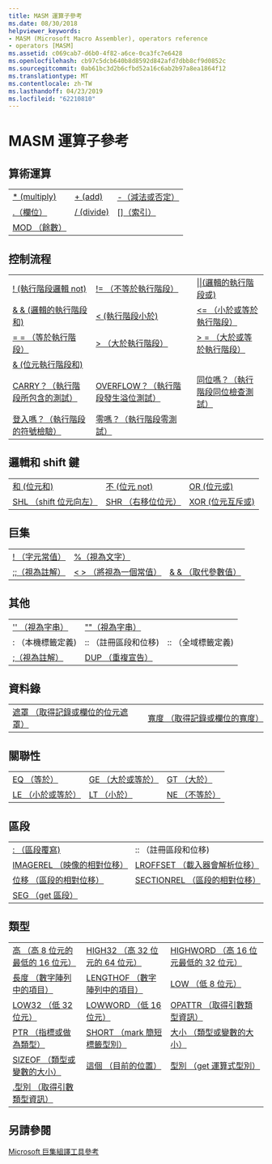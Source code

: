 ```yaml
---
title: MASM 運算子參考
ms.date: 08/30/2018
helpviewer_keywords:
- MASM (Microsoft Macro Assembler), operators reference
- operators [MASM]
ms.assetid: c069cab7-d6b0-4f82-a6ce-0ca3fc7e6428
ms.openlocfilehash: cb97c5dcb640b8d8592d842afd7dbb8cf9d0852c
ms.sourcegitcommit: 0ab61bc3d2b6cfbd52a16c6ab2b97a8ea1864f12
ms.translationtype: MT
ms.contentlocale: zh-TW
ms.lasthandoff: 04/23/2019
ms.locfileid: "62210810"
---
```

# <a name="masm-operators-reference"></a>MASM 運算子參考

## <a name="arithmetic"></a>算術運算

||||
|-|-|-|
|[* (multiply)](operator-multiply.md)|[+ (add)](operator-add.md)|[-（減法或否定）](operator-subtract-2.md)|
|[.（欄位）](operator-dot.md)|[/ (divide)](operator-subtract-1.md)|[&#91;&#93;（索引）](operator-brackets.md)|
|[MOD （餘數）](operator-mod.md)|||

## <a name="control-flow"></a>控制流程

||||
|-|-|-|
|[\! (執行階段邏輯 not)](operator-logical-not-masm-run-time.md)|[\!= （不等於執行階段）](operator-not-equal-masm.md)|[&#124;&#124;(邏輯的執行階段或)](operator-logical-or.md)|
|[& & (邏輯的執行階段和)](operator-logical-and-masm-run-time.md)|[< (執行階段小於)](operator-less-than-masm-run-time.md)|[\<= （小於或等於執行階段）](operator-less-or-equal-masm-run-time.md)|
|[= = （等於執行階段）](operator-equal-masm-run-time.md)|[> （大於執行階段）](operator-greater-than-masm-run-time.md)|[> = （大於或等於執行階段）](operator-greater-or-equal-masm-run-time.md)|
|[& (位元執行階段和)](operator-bitwise-and.md)|||
|[CARRY？（執行階段所包含的測試）](operator-carry-q.md)|[OVERFLOW？（執行階段發生溢位測試）](operator-overflow-q.md)|[同位嗎？（執行階段同位檢查測試）](operator-parity-q.md)|
|[登入嗎？（執行階段的符號檢驗）](operator-sign-q.md)|[零嗎？（執行階段零測試）](operator-zero-q.md)||

## <a name="logical-and-shift"></a>邏輯和 shift 鍵

||||
|-|-|-|
|[和 (位元和)](operator-and.md)|[不 (位元 not)](operator-not.md)|[OR (位元或)](operator-or.md)|
|[SHL （shift 位元向左）](operator-shl.md)|[SHR （右移位位元）](operator-shr.md)|[XOR (位元互斥或)](operator-xor.md)|

## <a name="macro"></a>巨集

||||
|-|-|-|
|[\! （字元常值）](operator-logical-not-masm.md)|[%（視為文字）](operator-percent.md)||
|[;;（視為註解）](operator-semicolons.md)|[&lt; &gt; （將視為一個常值）](operator-literal.md)|[& & （取代參數值）](operator-logical-and-masm.md)|

## <a name="miscellaneous"></a>其他

||||
|-|-|-|
|['' （視為字串）](operator-single-quote.md)|[""（視為字串）](operator-double-quote.md)||
|: （本機標籤定義)|:: （註冊區段和位移)|:: （全域標籤定義)|
|[;（視為註解）](operator-semicolon.md)|[DUP （重複宣告）](operator-dup.md)||

## <a name="record"></a>資料錄

|||
|-|-|
|[遮罩 （取得記錄或欄位的位元遮罩）](operator-mask.md)|[寬度 （取得記錄或欄位的寬度）](operator-width.md)|

## <a name="relational"></a>關聯性

||||
|-|-|-|
|[EQ （等於）](operator-eq.md)|[GE （大於或等於）](operator-ge.md)|[GT （大於）](operator-gt.md)|
|[LE （小於或等於）](operator-le.md)|[LT （小於）](operator-lt.md)|[NE （不等於）](operator-ne.md)|

## <a name="segment"></a>區段

|||
|-|-|
|[: （區段覆寫)](operator-colon.md)|:: （註冊區段和位移)|
|[IMAGEREL （映像的相對位移）](operator-imagerel.md)|[LROFFSET （載入器會解析位移）](operator-lroffset.md)|
|[位移 （區段的相對位移）](operator-offset.md)|[SECTIONREL （區段的相對位移）](operator-sectionrel.md)|
|[SEG （get 區段）](operator-seg.md)||

## <a name="type"></a>類型

||||
|-|-|-|
|[高 （高 8 位元的最低的 16 位元）](operator-high.md)|[HIGH32 （高 32 位元的 64 位元）](operator-high32.md)|[HIGHWORD （高 16 位元最低的 32 位元）](operator-highword.md)|
|[長度 （數字陣列中的項目）](operator-length.md)|[LENGTHOF （數字陣列中的項目）](operator-lengthof.md)|[LOW （低 8 位元）](operator-low.md)|
|[LOW32 （低 32 位元）](operator-low32.md)|[LOWWORD （低 16 位元）](operator-lowword.md)|[OPATTR （取得引數類型資訊）](operator-opattr.md)|
|[PTR （指標或做為類型）](operator-ptr.md)|[SHORT （mark 簡短標籤型別）](operator-short.md)|[大小 （類型或變數的大小）](operator-size.md)|
|[SIZEOF （類型或變數的大小）](operator-sizeof.md)|[這個 （目前的位置）](operator-this.md)|[型別 （get 運算式型別）](operator-type.md)|
|[.型別 （取得引數類型資訊）](operator-dot-type.md)|||

## <a name="see-also"></a>另請參閱

[Microsoft 巨集組譯工具參考](microsoft-macro-assembler-reference.md)<br/>
